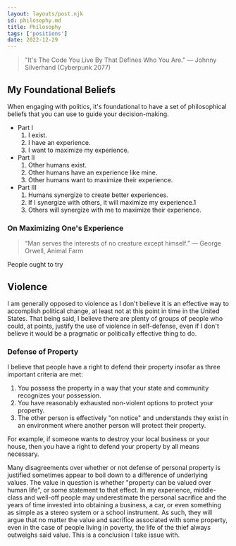 ```yaml
---
layout: layouts/post.njk
id: philosophy.md
title: Philosophy
tags: ['positions']
date: 2022-12-29
---
```


> "It's The Code You Live By That Defines Who You Are." — Johnny Silverhand (Cyberpunk 2077)

## My Foundational Beliefs

When engaging with politics, it's foundational to have a set of philosophical beliefs that you can use to guide your decision-making.

- Part I
   1. I exist.
   2. I have an experience.
   3. I want to maximize my experience.
- Part II
   1. Other humans exist.
   2. Other humans have an experience like mine.
   3. Other humans want to maximize their experience.
- Part III
   1. Humans synergize to create better experiences.
   2. If I synergize with others, it will maximize my experience.1
   3. Others will synergize with me to maximize their experience.

### On Maximizing One's Experience

> “Man serves the interests of no creature except himself.” ― George Orwell, Animal Farm

People ought to try

## Violence

I am generally opposed to violence as I don't believe it is an effective way to accomplish political change, at least not at this point in time in the United States. That being said, I believe there are plenty of groups of people who could, at points, justify the use of violence in self-defense, even if I don't believe it would be a pragmatic or politically effective thing to do.

### Defense of Property

I believe that people have a right to defend their property insofar as three important criteria are met:

1. You possess the property in a way that your state and community recognizes your possession.
2. You have reasonably exhausted non-violent options to protect your property.
3. The other person is effectively "on notice" and understands they exist in an environment where another person will protect their property.

For example, if someone wants to destroy your local business or your house, then you have a right to defend your property by all means necessary.

Many disagreements over whether or not defense of personal property is justified sometimes appear to boil down to a difference of underlying values. The value in question is whether "property can be valued over human life", or some statement to that effect. In my experience, middle-class and well-off people may underestimate the personal sacrifice and the years of time invested into obtaining a business, a car, or even something as simple as a stereo system or a school instrument. As such, they will argue that no matter the value and sacrifice associated with some property, even in the case of people living in poverty, the life of the thief always outweighs said value. This is a conclusion I take issue with.
